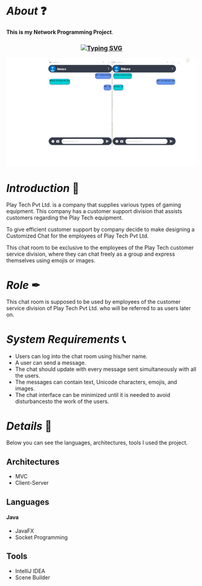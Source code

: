 # *About* ❓
**This is my Network Programming Project**.

<h3 align="center"><a href="https://git.io/typing-svg" align="center"><img align="center" src="https://readme-typing-svg.herokuapp.com?font=Fira+Code&size=25&duration=4000&center=true&vCenter=true&width=435&lines=Live+Chat+Application" alt="Typing SVG" style="max-width:100%" /></a></h3>

![Image of Chat](src/assets/image/Screenshot_2022-09-06_125858-removebg-preview.png)

# *Introduction* 📝
Play Tech Pvt Ltd. is a company that supplies various types of gaming equipment. This company has a customer support division that assists customers regarding the Play Tech equipment.

To give efficient customer support by company decide to make  designing a Customized Chat for the employees of Play Tech Pvt Ltd.

This chat room to be exclusive to the employees of the Play Tech customer service division, where they can chat freely as a group and express themselves using emojis or images.

# *Role* ✒
This chat room is supposed to be used by employees of the customer service division of Play Tech Pvt Ltd. who will be referred to as users later on.

# *System Requirements* 📞
* Users can log into the chat room using his/her name.
* A user can send a message.
* The chat should update with every message sent simultaneously with all the users.
* The messages can contain text, Unicode characters, emojis, and images.
* The chat interface can be minimized until it is needed to avoid disturbancesto the work of the 
  users.

# *Details* 🔖
Below you can see the languages, architectures, tools I used  the project.

## Architectures
* MVC  
* Client-Server 

## Languages

#### Java 
* JavaFX 
* Socket Programming 

## Tools
* IntelliJ IDEA
* Scene Builder

